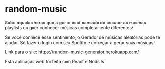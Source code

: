 # random-music

Sabe aquelas horas que a gente está cansado de escutar as mesmas playlists ou quer conhecer músicas completamente diferentes?

Se você conhece esse sentimento, o Gerador de músicas aleatórias pode te ajudar.
Só fazer o login com seu Spotify e começar a gerar suas músicas!

Link para o site: https://random-music-generator.herokuapp.com/

Esta aplicação web foi feita com React e NodeJs
